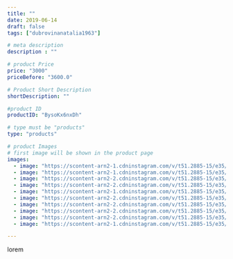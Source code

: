 ```yaml
---
title: ""
date: 2019-06-14
draft: false
tags: ["dubrovinanatalia1963"]

# meta description
description : ""

# product Price
price: "3000"
priceBefore: "3600.0"

# Product Short Description
shortDescription: ""

#product ID
productID: "BysoKx6nxDh"

# type must be "products"
type: "products"

# product Images
# first image will be shown in the product page
images:
  - image: "https://scontent-arn2-1.cdninstagram.com/v/t51.2885-15/e35/61728396_2410016169029199_3871715289059017017_n.jpg?se=7&tp=1&_nc_ht=scontent-arn2-1.cdninstagram.com&_nc_cat=103&_nc_ohc=CoNLdL_XsDIAX-K_8RD&ccb=7-4&oh=731ea9778d1bd34038feacd42c743925&oe=6081FE80&ig_cache_key=MjA2NjIwMjk4OTM4NDU4OTEwNA%3D%3D.2-ccb7-4"
  - image: "https://scontent-arn2-1.cdninstagram.com/v/t51.2885-15/e35/62457868_866598527010003_5424458734747183786_n.jpg?se=7&tp=1&_nc_ht=scontent-arn2-1.cdninstagram.com&_nc_cat=103&_nc_ohc=eBQmGxELtOgAX_az6qN&ccb=7-4&oh=240ee68b7901ebdab7e5644935c06648&oe=608375A7&ig_cache_key=MjA2NjIwMjk4OTM0MjU0OTg3Mg%3D%3D.2-ccb7-4"
  - image: "https://scontent-arn2-2.cdninstagram.com/v/t51.2885-15/e35/62002221_342763436642453_3576939085523583045_n.jpg?se=7&tp=1&_nc_ht=scontent-arn2-2.cdninstagram.com&_nc_cat=105&_nc_ohc=h8zQC7qxyIoAX_ISnCD&ccb=7-4&oh=046567a60afa9b716d19448e0ad46b9b&oe=6083D134&ig_cache_key=MjA2NjIwMjk4OTMxNzU0NjQ2OQ%3D%3D.2-ccb7-4"
  - image: "https://scontent-arn2-2.cdninstagram.com/v/t51.2885-15/e35/64253560_850074945348341_6513974287514757918_n.jpg?se=7&tp=1&_nc_ht=scontent-arn2-2.cdninstagram.com&_nc_cat=105&_nc_ohc=_jCINC7xN5wAX_IUKlx&ccb=7-4&oh=fedd661f22406cccae42fe01d668c3da&oe=608238A9&ig_cache_key=MjA2NjIwMjk4OTMyNTg3MjMzNA%3D%3D.2-ccb7-4"
  - image: "https://scontent-arn2-1.cdninstagram.com/v/t51.2885-15/e35/61749121_2400690853495043_6590977298793693771_n.jpg?tp=1&_nc_ht=scontent-arn2-1.cdninstagram.com&_nc_cat=111&_nc_ohc=8qo5wE3N2pMAX8iJLkW&ccb=7-4&oh=97fc5be27879b926d278bcccfaa6fdc6&oe=6084D046&ig_cache_key=MjA2NjIwMjk4OTM1OTMwNjY4Mg%3D%3D.2-ccb7-4"
  - image: "https://scontent-arn2-2.cdninstagram.com/v/t51.2885-15/e35/61714595_175855443433217_1475907928878980769_n.jpg?tp=1&_nc_ht=scontent-arn2-2.cdninstagram.com&_nc_cat=105&_nc_ohc=Vzfjqb6BOvsAX-OZj6O&ccb=7-4&oh=94295de4934b0f3217e9d976c3f6fe9c&oe=60818FA7&ig_cache_key=MjA2NjIwMjk4OTM0MjY3NTEzOQ%3D%3D.2-ccb7-4"
  - image: "https://scontent-arn2-2.cdninstagram.com/v/t51.2885-15/e35/64345466_355712158480848_8029377030122127432_n.jpg?tp=1&_nc_ht=scontent-arn2-2.cdninstagram.com&_nc_cat=100&_nc_ohc=NQjtGIYD-2UAX_kQByK&ccb=7-4&oh=8e04fac1025de0cd7da7d5a28bdc8909&oe=60847430&ig_cache_key=MjA2NjIwMjk4OTM1MTAyMzUzOA%3D%3D.2-ccb7-4"
  - image: "https://scontent-arn2-2.cdninstagram.com/v/t51.2885-15/e35/61549703_1038281763043668_4012374095772433057_n.jpg?tp=1&_nc_ht=scontent-arn2-2.cdninstagram.com&_nc_cat=100&_nc_ohc=8CLE39Y9gh4AX_STh5e&ccb=7-4&oh=b8c94ff568c9db46118b088a38acb254&oe=60824A42&ig_cache_key=MjA2NjIwMjk4OTM1MTAwNTU5MQ%3D%3D.2-ccb7-4"
  - image: "https://scontent-arn2-2.cdninstagram.com/v/t51.2885-15/e35/62604821_123591798857804_2737999702460300418_n.jpg?tp=1&_nc_ht=scontent-arn2-2.cdninstagram.com&_nc_cat=108&_nc_ohc=aNQQTud392gAX-E923O&ccb=7-4&oh=d8a7edb4549471bf8246ae80d30fac35&oe=60827673&ig_cache_key=MjA2NjIwMjk4OTM1OTQyOTcxMw%3D%3D.2-ccb7-4"
  - image: "https://scontent-arn2-1.cdninstagram.com/v/t51.2885-15/e35/61684557_349915805725902_6874218537046456507_n.jpg?tp=1&_nc_ht=scontent-arn2-1.cdninstagram.com&_nc_cat=106&_nc_ohc=FK_A1B1KBW8AX9PDJ7T&ccb=7-4&oh=1ef4ceb0d502a5d7642c22b2f0189302&oe=60834C08&ig_cache_key=MjA2NjIwMjk4OTM2NzgzMDkyMw%3D%3D.2-ccb7-4"

---
```

lorem

